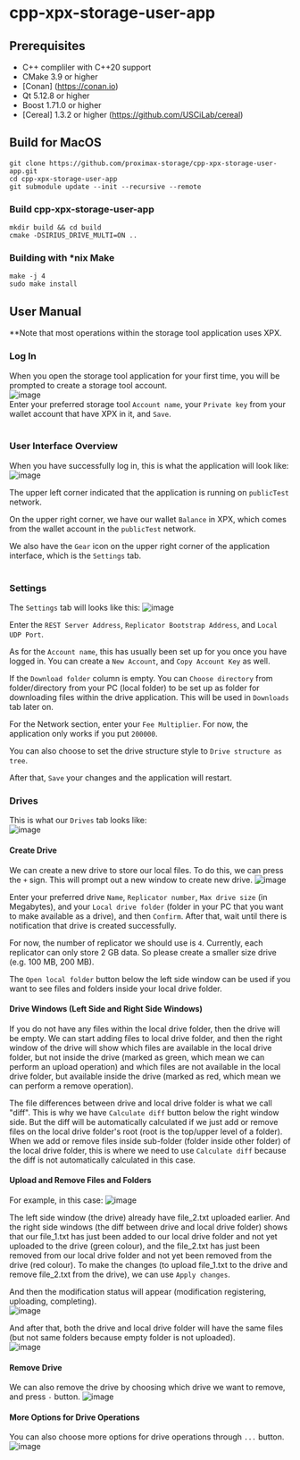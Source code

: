 # cpp-xpx-storage-user-app

## Prerequisites

* C++ compliler with C++20 support
* CMake 3.9 or higher
* [Conan] (https://conan.io)
* Qt 5.12.8 or higher
* Boost 1.71.0 or higher 
* [Cereal] 1.3.2 or higher (https://github.com/USCiLab/cereal)


## Build for MacOS
```shell
git clone https://github.com/proximax-storage/cpp-xpx-storage-user-app.git
cd cpp-xpx-storage-user-app
git submodule update --init --recursive --remote
```

### Build cpp-xpx-storage-user-app
```shell
mkdir build && cd build
cmake -DSIRIUS_DRIVE_MULTI=ON ..
```

### Building with *nix Make
```shell
make -j 4
sudo make install
```

## User Manual

**Note that most operations within the storage tool application uses XPX.

### Log In
When you open the storage tool application for your first time, you will be prompted to create a storage tool account.<br>
![image](https://github.com/proximax-storage/cpp-xpx-storage-user-app/assets/121498420/d079346f-8c39-44e3-9c9e-05387028ff5d)
<br>Enter your preferred storage tool `Account name`, your `Private key` from your wallet account that have XPX in it, and `Save`.<br><br>

### User Interface Overview
When you have successfully log in, this is what the application will look like:
![image](https://github.com/proximax-storage/cpp-xpx-storage-user-app/assets/121498420/1826bb44-58d7-440c-ae22-ef3373d60c59)

The upper left corner indicated that the application is running on `publicTest` network.

On the upper right corner, we have our wallet `Balance` in XPX, which comes from the wallet account in the `publicTest` network.

We also have the `Gear` icon on the upper right corner of the application interface, which is the `Settings` tab.<br><br>

### Settings
The `Settings` tab will looks like this:
![image](https://github.com/proximax-storage/cpp-xpx-storage-user-app/assets/121498420/3b37dd61-dbdc-475d-84f1-947dc884803e)

Enter the `REST Server Address`, `Replicator Bootstrap Address`, and `Local UDP Port`.

As for the `Account name`, this has usually been set up for you once you have logged in. You can create a `New Account`, and `Copy Account Key` as well.

If the `Download folder` column is empty. You can `Choose directory` from folder/directory from your PC (local folder) to be set up as folder for downloading files within the drive application. This will be used in `Downloads` tab later on.

For the Network section, enter your `Fee Multiplier`.
For now, the application only works if you put `200000`.

You can also choose to set the drive structure style to `Drive structure as tree`.

After that, `Save` your changes and the application will restart.

### Drives

This is what our `Drives` tab looks like:<br>
![image](https://github.com/proximax-storage/cpp-xpx-storage-user-app/assets/121498420/273ac6b4-1320-4c39-a55f-30b4ede9d4e2)

#### Create Drive
We can create a new drive to store our local files. To do this, we can press the `+` sign. This will prompt out a new window to create new drive.
![image](https://github.com/proximax-storage/cpp-xpx-storage-user-app/assets/121498420/eeed860a-262a-49b6-8e87-6554f905d6b7)

Enter your preferred drive `Name`, `Replicator number`, `Max drive size` (in Megabytes), and your `Local drive folder` (folder in your PC that you want to make available as a drive), and then `Confirm`. After that, wait until there is notification that drive is created successfully.

For now, the number of replicator we should use is `4`.
Currently, each replicator can only store 2 GB data. So please create a smaller size drive (e.g. 100 MB, 200 MB).

The `Open local folder` button below the left side window can be used if you want to see files and folders inside your local drive folder.

#### Drive Windows (Left Side and Right Side Windows)
If you do not have any files within the local drive folder, then the drive will be empty. We can start adding files to local drive folder, and then the right window of the drive will show which files are available in the local drive folder, but not inside the drive (marked as green, which mean we can perform an upload operation) and which files are not available in the local drive folder, but available inside the drive (marked as red, which mean we can perform a remove operation).

The file differences between drive and local drive folder is what we call "diff". This is why we have `Calculate diff` button below the right window side. But the diff will be automatically calculated if we just add or remove files on the local drive folder's root (root is the top/upper level of a folder). When we add or remove files inside sub-folder (folder inside other folder) of the local drive folder, this is where we need to use `Calculate diff` because the diff is not automatically calculated in this case.

#### Upload and Remove Files and Folders
For example, in this case:
![image](https://github.com/proximax-storage/cpp-xpx-storage-user-app/assets/121498420/f9f856c0-7544-4c28-9941-3856d24a19c1)

The left side window (the drive) already have file_2.txt uploaded earlier. And the right side windows (the diff between drive and local drive folder) shows that our file_1.txt has just been added to our local drive folder and not yet uploaded to the drive (green colour), and the file_2.txt has just been removed from our local drive folder and not yet been removed from the drive (red colour). To make the changes (to upload file_1.txt to the drive and remove file_2.txt from the drive), we can use `Apply changes`. 

And then the modification status will appear (modification registering, uploading, completing).<br>
![image](https://github.com/proximax-storage/cpp-xpx-storage-user-app/assets/121498420/1a15f214-3f17-44a4-ae13-460605075fed)

And after that, both the drive and local drive folder will have the same files (but not same folders because empty folder is not uploaded).<br>
![image](https://github.com/proximax-storage/cpp-xpx-storage-user-app/assets/121498420/831f6434-1d46-40a4-9d48-f6c3b73c57a0)

#### Remove Drive
We can also remove the drive by choosing which drive we want to remove, and press `-` button.
![image](https://github.com/proximax-storage/cpp-xpx-storage-user-app/assets/121498420/e2c1114b-d465-480f-a09a-171119c1f578)

#### More Options for Drive Operations
You can also choose more options for drive operations through `...` button.
![image](https://github.com/proximax-storage/cpp-xpx-storage-user-app/assets/121498420/725723ba-9d23-4dc0-a1cf-325bffef35d4)


